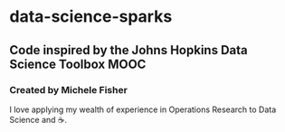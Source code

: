 # data-science-sparks
## Code inspired by the Johns Hopkins Data Science Toolbox MOOC 
### Created by Michele Fisher
I love applying my wealth of experience in Operations Research to Data Science and :coffee:.
